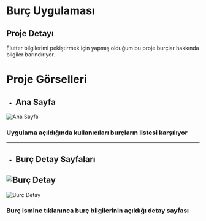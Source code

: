 # Burç Uygulaması

## Proje Detayı

Flutter bilgilerimi pekiştirmek için yapmış olduğum bu proje burçlar hakkında bilgiler barındırıyor.

# Proje Görselleri

- ## Ana Sayfa

![Ana Sayfa](/Proje%20G%C3%B6rselleri/AnaSayfa.png)

### Uygulama açıldığında kullanıcıları burçların listesi karşılıyor

---

- ## Burç Detay Sayfaları

## ![Burç Detay](/Proje%20G%C3%B6rselleri/BurcDetay.png)

![Burç Detay](/Proje%20G%C3%B6rselleri/BurcDetay2.png)

### Burç ismine tıklanınca burç bilgilerinin açıldığı detay sayfası
